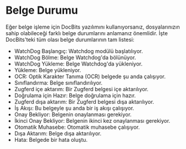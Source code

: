 # Belge Durumu

Eğer belge işleme için DocBits yazılımını kullanıyorsanız, dosyalarınızın sahip olabileceği farklı belge durumlarını anlamanız önemlidir. İşte DocBits'teki tüm olası belge durumlarının tam listesi:

* WatchDog Başlangıç: Watchdog modülü başlatılıyor.
* WatchDog Bölme: Belge Watchdog'da bölünüyor.
* WatchDog Yükleme: Belge Watchdog'da yükleniyor.
* Yükleme: Belge yükleniyor.
* OCR: Optik Karakter Tanıma (OCR) belgede şu anda çalışıyor.
* Sınıflandırma: Belge sınıflandırılıyor.
* Zugferd içe aktarım: Bir Zugferd belgesi içe aktarılıyor.
* Doğrulama için Hazır: Belge doğrulama için hazır.
* Zugferd dışa aktarım: Bir Zugferd belgesi dışa aktarılıyor.
* İş Akışı: Bu belgeyle şu anda bir iş akışı çalışıyor.
* Onay Bekliyor: Belgenin onaylanması gerekiyor.
* İkinci Onay Bekliyor: Belgenin ikinci kez onaylanması gerekiyor.
* Otomatik Muhasebe: Otomatik muhasebe çalışıyor.
* Dışa Aktarım: Belge dışa aktarılıyor.
* Hata: Belgede bir hata oluştu.
